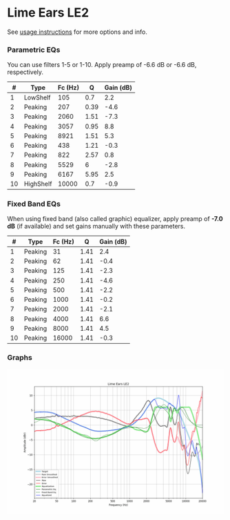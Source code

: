 # Lime Ears LE2
See [usage instructions](https://github.com/jaakkopasanen/AutoEq#usage) for more options and info.

### Parametric EQs
You can use filters 1-5 or 1-10. Apply preamp of -6.6 dB or -6.6 dB, respectively.

|   # | Type      |   Fc (Hz) |    Q |   Gain (dB) |
|-----|-----------|-----------|------|-------------|
|   1 | LowShelf  |       105 | 0.7  |         2.2 |
|   2 | Peaking   |       207 | 0.39 |        -4.6 |
|   3 | Peaking   |      2060 | 1.51 |        -7.3 |
|   4 | Peaking   |      3057 | 0.95 |         8.8 |
|   5 | Peaking   |      8921 | 1.51 |         5.3 |
|   6 | Peaking   |       438 | 1.21 |        -0.3 |
|   7 | Peaking   |       822 | 2.57 |         0.8 |
|   8 | Peaking   |      5529 | 6    |        -2.8 |
|   9 | Peaking   |      6167 | 5.95 |         2.5 |
|  10 | HighShelf |     10000 | 0.7  |        -0.9 |

### Fixed Band EQs
When using fixed band (also called graphic) equalizer, apply preamp of **-7.0 dB** (if available) and set gains manually with these parameters.

|   # | Type    |   Fc (Hz) |    Q |   Gain (dB) |
|-----|---------|-----------|------|-------------|
|   1 | Peaking |        31 | 1.41 |         2.4 |
|   2 | Peaking |        62 | 1.41 |        -0.4 |
|   3 | Peaking |       125 | 1.41 |        -2.3 |
|   4 | Peaking |       250 | 1.41 |        -4.6 |
|   5 | Peaking |       500 | 1.41 |        -2.2 |
|   6 | Peaking |      1000 | 1.41 |        -0.2 |
|   7 | Peaking |      2000 | 1.41 |        -2.1 |
|   8 | Peaking |      4000 | 1.41 |         6.6 |
|   9 | Peaking |      8000 | 1.41 |         4.5 |
|  10 | Peaking |     16000 | 1.41 |        -0.3 |

### Graphs
![](./Lime%20Ears%20LE2.png)
